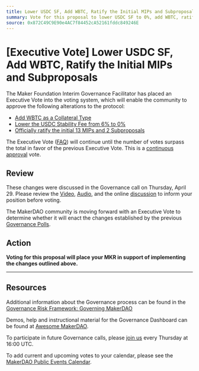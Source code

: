 ```yaml
---
title: Lower USDC SF, Add WBTC, Ratify the Initial MIPs and Subproposals
summary: Vote for this proposal to lower USDC SF to 0%, add WBTC, ratify the initial MIPs and subproposals
source: 0x872C49C9E90e4AC7f84452cA52161fddc849246E
---
```


# [Executive Vote] Lower USDC SF, Add WBTC, Ratify the Initial MIPs and Subproposals

The Maker Foundation Interim Governance Facilitator has placed an Executive Vote into the voting system, which will enable the community to approve the following alterations to the protocol:

- [Add WBTC as a Collateral Type](https://vote.makerdao.com/polling-proposal/qmnjrmznpnc9vczzdbuhhua4r3e1gtee5r1ar2yrjhyb82)
- [Lower the USDC Stability Fee from 6% to 0%](https://vote.makerdao.com/polling-proposal/qmc9jj1dyycrmft3pe1yyq6zzz8xdjxzw1gxqzkaogiawe)
- [Officially ratify the initial 13 MIPs and 2 Subproposals](https://vote.makerdao.com/polling-proposal/qmyqqe9guqfld2ge9rskly9jxycctgua8j6kevf5dhlnta)

The Executive Vote ([FAQ](https://community-development.makerdao.com/makerdao-scd-faqs/scd-faqs#governance)) will continue until the number of votes surpass the total in favor of the previous Executive Vote. This is a [continuous approval](https://community-development.makerdao.com/makerdao-scd-faqs/scd-faqs/governance#what-is-continuous-approval-voting) vote.

## Review

These changes were discussed in the Governance call on Thursday, April 29. Please review the [Video](https://www.youtube.com/playlist?list=PLLzkWCj8ywWNq5-90-Id6VPSsrk4OWVan), [Audio](https://soundcloud.com/makerdao/sets/governance-and-risk), and the online [discussion](https://forum.makerdao.com/c/governance) to inform your position before voting.

The MakerDAO community is moving forward with an Executive Vote to determine whether it will enact the changes established by the previous [Governance Polls](https://vote.makerdao.com/polling).

## Action

**Voting for this proposal will place your MKR in support of implementing the changes outlined above.**

---

## Resources

Additional information about the Governance process can be found in the [Governance Risk Framework: Governing MakerDAO](https://community-development.makerdao.com/governance/governance-risk-framework)

Demos, help and instructional material for the Governance Dashboard can be found at [Awesome MakerDAO](https://awesome.makerdao.com/#voting).

To participate in future Governance calls, please [join us](https://community-development.makerdao.com/governance/governance-and-risk-meetings) every Thursday at 16:00 UTC.

To add current and upcoming votes to your calendar, please see the [MakerDAO Public Events Calendar](https://calendar.google.com/calendar/embed?src=makerdao.com_3efhm2ghipksegl009ktniomdk%40group.calendar.google.com&ctz=America%2FLos_Angeles).

